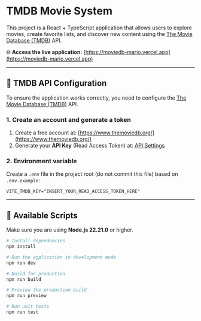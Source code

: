 # TMDB Movie System

This project is a React + TypeScript application that allows users to explore movies, create favorite lists, and discover new content using the [The Movie Database (TMDB)](https://www.themoviedb.org/) API.

🌐 **Access the live application:** [https://moviedb-mario.vercel.app](https://moviedb-mario.vercel.app)

---

## 🔑 TMDB API Configuration

To ensure the application works correctly, you need to configure the [The Movie Database (TMDB)](https://www.themoviedb.org/) API.

### 1. Create an account and generate a token

1. Create a free account at: [https://www.themoviedb.org/](https://www.themoviedb.org/)
2. Generate your **API Key** (Read Access Token) at: [API Settings](https://www.themoviedb.org/settings/api)

### 2. Environment variable

Create a `.env` file in the project root (do not commit this file) based on `.env.example`:

```env
VITE_TMDB_KEY="INSERT_YOUR_READ_ACCESS_TOKEN_HERE"
```

---

## 🚀 Available Scripts

Make sure you are using **Node.js 22.21.0** or higher.

```bash
# Install dependencies
npm install

# Run the application in development mode
npm run dev

# Build for production
npm run build

# Preview the production build
npm run preview

# Run unit tests
npm run test
```

